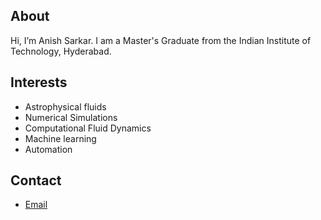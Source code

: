 ## About
Hi, I’m Anish Sarkar. I am a Master's Graduate from the Indian Institute of Technology, Hyderabad.

## Interests
- Astrophysical fluids
- Numerical Simulations
- Computational Fluid Dynamics
- Machine learning
- Automation


## Contact
- [ Email](sarkar.anish.1001@gmail.com)


<!---
Anish-Sarkar-1001/Anish-Sarkar-1001 is a ✨ special ✨ repository because its `README.md` (this file) appears on your GitHub profile.
You can click the Preview link to take a look at your changes.
--->
